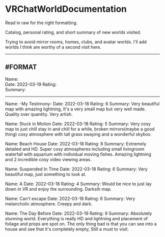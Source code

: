 # VRChatWorldDocumentation

Read in raw for the right formatting.

Catalog, personal rating, and short summary of new worlds visited.

Trying to avoid mirror rooms, homes, clubs, and avatar worlds. 
I'll add worlds I think are worthy of a second visit here.

-------
#FORMAT
-------
Name:    
Date:    2022-03-19
Rating:  
Summary: 

------------------------------------------------------------------------------------------------------------------------------------------------------

Name:    -My Testimony-
Date:    2022-03-18
Rating:  6
Summary: Very beautiful map with amazing lightning, It's a very small map but very well made. Quality over quantity. Very artish.

Name:    Stuck in Motion
Date:    2022-03-18
Rating:  5
Summary: Very cosy map to just chill stay in and chill for a while, broken mirrors(maybe a good thing) cosy atmosphere with tall grass swaying and a wonderful skybox.

Name:    Beach House
Date:    2022-03-18
Rating:  8
Summary: Extremely detailed and HD. Super cosy atmospheres including small livingroom waterfall with aquarium with individual moving fishes. Amazing lightning and 2 incredible cosy video viewing areas.

Name:    Suspended In Time
Date:    2022-03-18
Rating:  6
Summary: Very beautiful map, just something to look at. 

Name:    A
Date:    2022-03-18
Rating:  4
Summary: Would be nice to just lay down in VR and enjoy the surrounding. Darksih map.

Name:    Can't escape
Date:    2022-03-18
Rating:  6
Summary: Very melancholic atmosphere. Creepy and dark.

Name:    The Day Before
Date:    2022-03-19
Rating:  9
Summary: Absolutely stunning world. Everything is really HD and lightning and placement of foilage and props are spot on. The only thing bad is that you can see into a house and see that it's completely empty, Still a must to visit.
